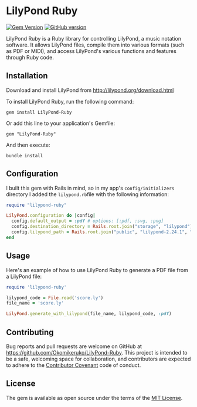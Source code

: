 # LilyPond Ruby
[![Gem Version](https://badge.fury.io/rb/LilyPond-Ruby.svg)](https://badge.fury.io/rb/LilyPond-Ruby)
[![GitHub version](https://badge.fury.io/gh/Okomikeruko%2FLilyPond-Ruby.svg)](https://badge.fury.io/gh/Okomikeruko%2FLilyPond-Ruby)

LilyPond Ruby is a Ruby library for controlling LilyPond, a music notation
software. It allows LilyPond files, compile them into various formats
(such as PDF or MIDI), and access LilyPond's various functions and features
through Ruby code.

## Installation
Download and install LilyPond from http://lilypond.org/download.html

To install LilyPond Ruby, run the following command:
```
gem install LilyPond-Ruby
```
Or add this line to your application's Gemfile:
```
gem "LilyPond-Ruby"
```
And then execute:
```
bundle install
```

## Configuration
I built this gem with Rails in mind, so in my app's `config/initializers` directory
I added the `lilypond.rb`file with the following information:

```ruby
require "lilypond-ruby"

LilyPond.configuration do |config|
  config.default_output = :pdf # options: [:pdf, :svg, :png]
  config.destination_directory = Rails.root.join("storage", "lilypond") # Where the output files will go.
  config.lilypond_path = Rails.root.join("public", "lilypond-2.24.1", "bin", "lilypond") # wherever your LilyPond installation command lives.
end
```

## Usage

Here's an example of how to use LilyPond Ruby to generate a PDF file from a LilyPond file:
```ruby
require 'lilypond-ruby'

lilypond_code = File.read('score.ly')
file_name = 'score.ly'

LilyPond.generate_with_lilypond(file_name, lilypond_code, :pdf)
```

## Contributing
Bug reports and pull requests are welcome on GitHub at
https://github.com/Okomikeruko/LilyPond-Ruby. This project is intended to be a
safe, welcoming space for collaboration, and contributors are expected to adhere
to the [Contributor Covenant](https://www.contributor-covenant.org/)
code of conduct.

## License
The gem is available as open source under the terms of the
[MIT License](https://opensource.org/licenses/MIT).
